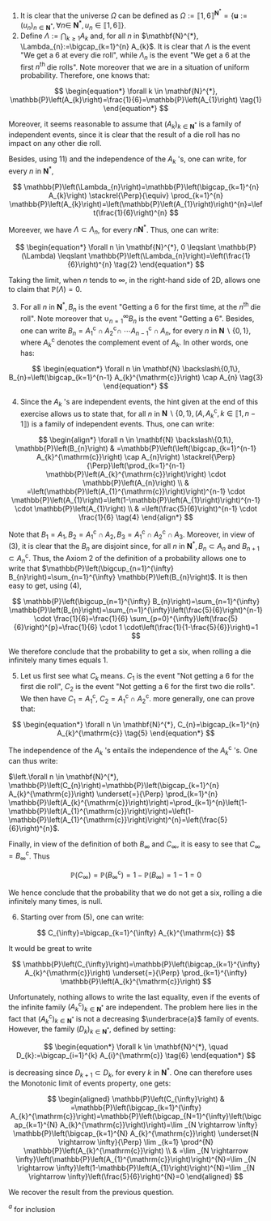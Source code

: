 1. It is clear that the universe $\Omega$ can be defined as $\Omega:=\llbracket 1,6 \rrbracket^{\mathbf{N}^{*}}=\left\{\boldsymbol{u}:=\left(u_{n}\right)_{n \in \mathbf{N}^{*}}, \forall n \in\right.$ $\left.\mathbf{N}^{*}, u_{n} \in \llbracket 1,6 \rrbracket\right\}$.
2. Define $\Lambda:=\bigcap_{k \geqslant 1} A_{k}$ and, for all $n$ in $\mathbf{N}^{*}, \Lambda_{n}:=\bigcap_{k=1}^{n} A_{k}$. It is clear that $\Lambda$ is the event "We get a 6 at every die roll", while $\Lambda_{n}$ is the event "We get a 6 at the first $n^{\text {th }}$ die rolls". Note moreover that we are in a situation of uniform probability. Therefore, one knows that:

$$
\begin{equation*}
\forall k \in \mathbf{N}^{*}, \mathbb{P}\left(A_{k}\right)=\frac{1}{6}=\mathbb{P}\left(A_{1}\right) \tag{1}
\end{equation*}
$$

Moreover, it seems reasonable to assume that $\left(A_{k}\right)_{k \in \mathbf{N}^{*}}$ is a family of independent events, since it is clear that the result of a die roll has no impact on any other die roll.

Besides, using 11) and the independence of the $A_{k}$ 's, one can write, for every $n$ in $\mathbf{N}^{*}$,

$$
\mathbb{P}\left(\Lambda_{n}\right)=\mathbb{P}\left(\bigcap_{k=1}^{n} A_{k}\right) \stackrel{\Perp}{\equiv} \prod_{k=1}^{n} \mathbb{P}\left(A_{k}\right)=\left(\mathbb{P}\left(A_{1}\right)\right)^{n}=\left(\frac{1}{6}\right)^{n}
$$

Moreever, we have $\Lambda \subset \Lambda_{n}$, for every $n \mathbf{N}^{*}$. Thus, one can write:

$$
\begin{equation*}
\forall n \in \mathbf{N}^{*}, 0 \leqslant \mathbb{P}(\Lambda) \leqslant \mathbb{P}\left(\Lambda_{n}\right)=\left(\frac{1}{6}\right)^{n} \tag{2}
\end{equation*}
$$

Taking the limit, when $n$ tends to $\infty$, in the right-hand side of 2D, allows one to claim that $\mathbb{P}(\Lambda)=0$.

3. For all $n$ in $\mathbf{N}^{*}, B_{n}$ is the event "Getting a 6 for the first time, at the $n^{\text {th }}$ die roll". Note moreover that $\cup_{n=1}^{\infty} B_{n}$ is the event "Getting a 6". Besides, one can write $B_{n}=A_{1}^{\mathrm{c}} \cap A_{2}^{\mathrm{c}} \cap$ $\cdots A_{n-1}^{\mathrm{c}} \cap A_{n}$, for every $n$ in $\mathbf{N} \backslash\{0,1\}$, where $A_{k}^{\mathrm{c}}$ denotes the complement event of $A_{k}$. In other words, one has:

$$
\begin{equation*}
\forall n \in \mathbf{N} \backslash\{0,1\}, B_{n}=\left(\bigcap_{k=1}^{n-1} A_{k}^{\mathrm{c}}\right) \cap A_{n} \tag{3}
\end{equation*}
$$

4. Since the $A_{k}$ 's are independent events, the hint given at the end of this exercise allows us to state that, for all $n$ in $\mathbf{N} \backslash\{0,1\},\left(A, A_{k}^{\mathrm{c}}, k \in \llbracket 1, n-1 \rrbracket\right)$ is a family of independent events. Thus, one can write:

$$
\begin{align*}
\forall n \in \mathbf{N} \backslash\{0,1\}, \mathbb{P}\left(B_{n}\right) & =\mathbb{P}\left(\left(\bigcap_{k=1}^{n-1} A_{k}^{\mathrm{c}}\right) \cap A_{n}\right) \stackrel{\Perp}{\Perp}\left(\prod_{k=1}^{n-1} \mathbb{P}\left(A_{k}^{\mathrm{c}}\right)\right) \cdot \mathbb{P}\left(A_{n}\right) \\
& =\left(\mathbb{P}\left(A_{1}^{\mathrm{c}}\right)\right)^{n-1} \cdot \mathbb{P}\left(A_{1}\right)=\left(1-\mathbb{P}\left(A_{1}\right)\right)^{n-1} \cdot \mathbb{P}\left(A_{1}\right) \\
& =\left(\frac{5}{6}\right)^{n-1} \cdot \frac{1}{6} \tag{4}
\end{align*}
$$

Note that $B_{1}=A_{1}, B_{2}=A_{1}^{\mathrm{c}} \cap A_{2}, B_{3}=A_{1}^{\mathrm{c}} \cap A_{2}^{\mathrm{c}} \cap A_{3}$. Moreover, in view of (3), it is clear that the $B_{n}$ are disjoint since, for all $n$ in $\mathbf{N}^{*}, B_{n} \subset A_{n}$ and $B_{n+1} \subset A_{n}^{\mathrm{c}}$. Thus, the Axiom 2 of the definition of a probability allows one to write that $\mathbb{P}\left(\bigcup_{n=1}^{\infty} B_{n}\right)=\sum_{n=1}^{\infty} \mathbb{P}\left(B_{n}\right)$. It is then easy to get, using (4),

$$
\mathbb{P}\left(\bigcup_{n=1}^{\infty} B_{n}\right)=\sum_{n=1}^{\infty} \mathbb{P}\left(B_{n}\right)=\sum_{n=1}^{\infty}\left(\frac{5}{6}\right)^{n-1} \cdot \frac{1}{6}=\frac{1}{6} \sum_{p=0}^{\infty}\left(\frac{5}{6}\right)^{p}=\frac{1}{6} \cdot 1 \cdot\left(\frac{1}{1-\frac{5}{6}}\right)=1
$$

We therefore conclude that the probability to get a six, when rolling a die infinitely many times equals 1.

5. Let us first see what $C_{k}$ means. $C_{1}$ is the event "Not getting a 6 for the first die roll", $C_{2}$ is the event "Not getting a 6 for the first two die rolls". We then have $C_{1}=A_{1}^{\mathrm{c}}$, $C_{2}=A_{1}^{\mathrm{c}} \cap A_{2}^{\mathrm{c}}$. more generally, one can prove that:

$$
\begin{equation*}
\forall n \in \mathbf{N}^{*}, C_{n}=\bigcap_{k=1}^{n} A_{k}^{\mathrm{c}} \tag{5}
\end{equation*}
$$

The independence of the $A_{k}$ 's entails the independence of the $A_{k}^{\mathrm{c}}$ 's. One can thus write:

$\left.\forall n \in \mathbf{N}^{*}, \mathbb{P}\left(C_{n}\right)=\mathbb{P}\left(\bigcap_{k=1}^{n} A_{k}^{\mathrm{c}}\right) \underset{=}{\Perp} \prod_{k=1}^{n} \mathbb{P}\left(A_{k}^{\mathrm{c}}\right)\right)=\prod_{k=1}^{n}\left(1-\mathbb{P}\left(A_{1}^{\mathrm{c}}\right)\right)=\left(1-\mathbb{P}\left(A_{1}^{\mathrm{c}}\right)\right)^{n}=\left(\frac{5}{6}\right)^{n}$.

Finally, in view of the definition of both $B_{\infty}$ and $C_{\infty}$, it is easy to see that $C_{\infty}=B_{\infty}^{\mathrm{c}}$. Thus

$$
\mathbb{P}\left(C_{\infty}\right)=\mathbb{P}\left(B_{\infty}^{\mathrm{c}}\right)=1-\mathbb{P}\left(B_{\infty}\right)=1-1=0
$$

We hence conclude that the probability that we do not get a six, rolling a die infinitely many times, is null.

6. Starting over from (5), one can write:

$$
C_{\infty}=\bigcap_{k=1}^{\infty} A_{k}^{\mathrm{c}}
$$

It would be great to write

$$
\mathbb{P}\left(C_{\infty}\right)=\mathbb{P}\left(\bigcap_{k=1}^{\infty} A_{k}^{\mathrm{c}}\right) \underset{=}{\Perp} \prod_{k=1}^{\infty} \mathbb{P}\left(A_{k}^{\mathrm{c}}\right)
$$

Unfortunately, nothing allows to write the last equality, even if the events of the infinite family $\left(A_{k}^{\mathrm{c}}\right)_{k \in \mathbf{N}^{*}}$ are independent. The problem here lies in the fact that $\left(A_{k}^{\mathrm{c}}\right)_{k \in \mathbf{N}^{*}}$ is not a decreasing $\underbrace{a}$ family of events. However, the family $\left(D_{k}\right)_{k \in \mathbf{N}^{*}}$, defined by setting:

$$
\begin{equation*}
\forall k \in \mathbf{N}^{*}, \quad D_{k}:=\bigcap_{i=1}^{k} A_{i}^{\mathrm{c}} \tag{6}
\end{equation*}
$$

is decreasing since $D_{k+1} \subset D_{k}$, for every $k$ in $\mathbf{N}^{*}$. One can therefore uses the Monotonic limit of events property, one gets:

$$
\begin{aligned}
\mathbb{P}\left(C_{\infty}\right) & =\mathbb{P}\left(\bigcap_{k=1}^{\infty} A_{k}^{\mathrm{c}}\right)=\mathbb{P}\left(\bigcap_{N=1}^{\infty}\left(\bigcap_{k=1}^{N} A_{k}^{\mathrm{c}}\right)\right)=\lim _{N \rightarrow \infty} \mathbb{P}\left(\bigcap_{k=1}^{N} A_{k}^{\mathrm{c}}\right) \underset{N \rightarrow \infty}{\Perp} \lim _{k=1} \prod^{N} \mathbb{P}\left(A_{k}^{\mathrm{c}}\right) \\
& =\lim _{N \rightarrow \infty}\left(\mathbb{P}\left(A_{1}^{\mathrm{c}}\right)\right)^{N}=\lim _{N \rightarrow \infty}\left(1-\mathbb{P}\left(A_{1}\right)\right)^{N}=\lim _{N \rightarrow \infty}\left(\frac{5}{6}\right)^{N}=0
\end{aligned}
$$

We recover the result from the previous question.

${ }^{a}$ for inclusion